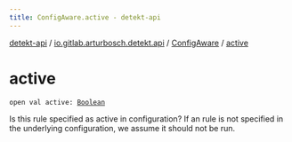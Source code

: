 ```yaml
---
title: ConfigAware.active - detekt-api
---
```


[detekt-api](../../index.html) / [io.gitlab.arturbosch.detekt.api](../index.html) / [ConfigAware](index.html) / [active](./active.html)

# active

`open val active: `[`Boolean`](https://kotlinlang.org/api/latest/jvm/stdlib/kotlin/-boolean/index.html)

Is this rule specified as active in configuration?
If an rule is not specified in the underlying configuration, we assume it should not be run.


